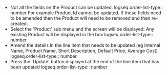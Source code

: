 - Not all the fields on the Product can be updated.
  logseq.order-list-type:: number
  For example Product Id cannot be updated.
  If these fields need to be amended then the Product will need to be removed and then re-created.
- Select the 'Product' sub menu and the screen will be displayed: Any existing Product will be displayed in the box
  logseq.order-list-type:: number
- Amend the details in the line item that needs to be updated (eg Internal Name, Product Name, Short Description, Default Price, Average Cost)
  logseq.order-list-type:: number
- Press the 'Update' button displayed at the end of the line item that has been updated
  logseq.order-list-type:: number